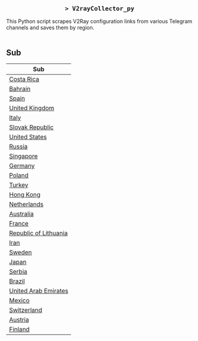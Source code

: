 <h3 align="center">
    <samp>&gt; V2rayCollector_py</samp>
</h3>

This Python script scrapes V2Ray configuration links from various Telegram channels and saves them by region.
<br>
<br>
## Sub
| Sub |
|-----|
| [Costa Rica](https://raw.githubusercontent.com/freetomaid/Vxray-country/main/sub/Costa%20Rica/config.txt) |
| [Bahrain](https://raw.githubusercontent.com/freetomaid/Vxray-country/main/sub/Bahrain/config.txt) |
| [Spain](https://raw.githubusercontent.com/freetomaid/Vxray-country/main/sub/Spain/config.txt) |
| [United Kingdom](https://raw.githubusercontent.com/freetomaid/Vxray-country/main/sub/United%20Kingdom/config.txt) |
| [Italy](https://raw.githubusercontent.com/freetomaid/Vxray-country/main/sub/Italy/config.txt) |
| [Slovak Republic](https://raw.githubusercontent.com/freetomaid/Vxray-country/main/sub/Slovak%20Republic/config.txt) |
| [United States](https://raw.githubusercontent.com/freetomaid/Vxray-country/main/sub/United%20States/config.txt) |
| [Russia](https://raw.githubusercontent.com/freetomaid/Vxray-country/main/sub/Russia/config.txt) |
| [Singapore](https://raw.githubusercontent.com/freetomaid/Vxray-country/main/sub/Singapore/config.txt) |
| [Germany](https://raw.githubusercontent.com/freetomaid/Vxray-country/main/sub/Germany/config.txt) |
| [Poland](https://raw.githubusercontent.com/freetomaid/Vxray-country/main/sub/Poland/config.txt) |
| [Turkey](https://raw.githubusercontent.com/freetomaid/Vxray-country/main/sub/Turkey/config.txt) |
| [Hong Kong](https://raw.githubusercontent.com/freetomaid/Vxray-country/main/sub/Hong%20Kong/config.txt) |
| [Netherlands](https://raw.githubusercontent.com/freetomaid/Vxray-country/main/sub/Netherlands/config.txt) |
| [Australia](https://raw.githubusercontent.com/freetomaid/Vxray-country/main/sub/Australia/config.txt) |
| [France](https://raw.githubusercontent.com/freetomaid/Vxray-country/main/sub/France/config.txt) |
| [Republic of Lithuania](https://raw.githubusercontent.com/freetomaid/Vxray-country/main/sub/Republic%20of%20Lithuania/config.txt) |
| [Iran](https://raw.githubusercontent.com/freetomaid/Vxray-country/main/sub/Iran/config.txt) |
| [Sweden](https://raw.githubusercontent.com/freetomaid/Vxray-country/main/sub/Sweden/config.txt) |
| [Japan](https://raw.githubusercontent.com/freetomaid/Vxray-country/main/sub/Japan/config.txt) |
| [Serbia](https://raw.githubusercontent.com/freetomaid/Vxray-country/main/sub/Serbia/config.txt) |
| [Brazil](https://raw.githubusercontent.com/freetomaid/Vxray-country/main/sub/Brazil/config.txt) |
| [United Arab Emirates](https://raw.githubusercontent.com/freetomaid/Vxray-country/main/sub/United%20Arab%20Emirates/config.txt) |
| [Mexico](https://raw.githubusercontent.com/freetomaid/Vxray-country/main/sub/Mexico/config.txt) |
| [Switzerland](https://raw.githubusercontent.com/freetomaid/Vxray-country/main/sub/Switzerland/config.txt) |
| [Austria](https://raw.githubusercontent.com/freetomaid/Vxray-country/main/sub/Austria/config.txt) |
| [Finland](https://raw.githubusercontent.com/freetomaid/Vxray-country/main/sub/Finland/config.txt) |





















































































































































































































































































































































































































































































































































































































































































































































































































































































































































































































































































































































































































































































































































































































































































































































































































































































































































































































































































































































































































































































































































































































































































































































































































































































































































































































































































































































































































































































































































































































































































































































































































































































































































































































































































































































































































































































































































































































































































































































































































































































































































































































